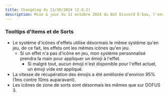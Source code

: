 ```yaml
---
title: Changelog du 11/10/2024 (2.6.2)
description: Mise à jour du 11 octobre 2024 du Bot Discord E-bou, l'encyclopédie DOFUS la plus complète sur Discord.
---
```


### Tooltips d'Items et de Sorts
- Le système d'icônes d'effets utilise désormais le même système qu'en jeu, de ce fait, les effets ont les mêmes icônes qu'en jeu.
  - Si un effet n'a pas d'icône en jeu, mon système personnalisé prendra la main pour appliquer un émoji à l'effet.
    - Si malgré tout, aucun émoji n'est disponible pour l'effet actuel, un émoji vide est appliqué.
- La vitesse de récupération des émojis a été améliorée d'environ 95% (1ms contre 10ms auparavant).
- Les icônes de zone de sorts sont désormais les mêmes que sur DOFUS 3.
